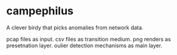# campephilus
A clever birdy that picks anomalies from network data.

pcap files as input. csv files as transition medium. png renders as presetnation layer. oulier detection mechanisms as main layer.
